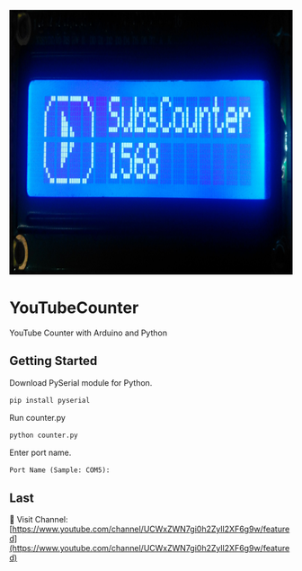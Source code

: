 <p align="center">
  <img width="962" height="471" src="https://github.com/adlgrbz/YouTubeCounter/blob/master/images/sample.jpg">
</p>

# YouTubeCounter
YouTube Counter with Arduino and Python

## Getting Started
Download PySerial module for Python.
```python
pip install pyserial
```

Run counter.py
```python
python counter.py
```

Enter port name.
```python
Port Name (Sample: COM5): 
```
## Last
:movie_camera: Visit Channel: [https://www.youtube.com/channel/UCWxZWN7gi0h2ZylI2XF6g9w/featured](https://www.youtube.com/channel/UCWxZWN7gi0h2ZylI2XF6g9w/featured)
